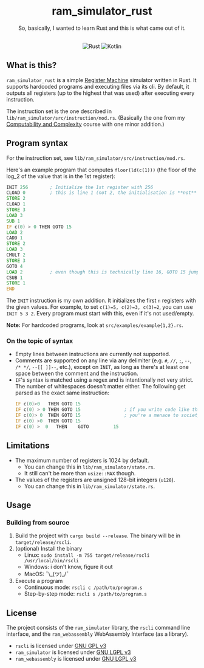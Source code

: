 <div align=center>
<h1>ram_simulator_rust</h1>
So, basically, I wanted to learn Rust and this is what came out of it.
<br>&nbsp;

![Rust](https://img.shields.io/badge/rust-%23000000.svg?style=for-the-badge&logo=rust&logoColor=white)
![Kotlin](https://img.shields.io/badge/BuK-%237F52FF.svg?style=for-the-badge&logoColor=white)

</div>

## What is this?
`ram_simulator_rust` is a simple [Register Machine](https://en.wikipedia.org/wiki/Register_machine)
simulator written in Rust. It supports hardcoded programs and executing files via its cli. By 
default, it outputs all registers (up to the highest that was used) after executing every instruction.

The instruction set is the one described in `lib/ram_simulator/src/instruction/mod.rs`. (Basically
the one from my 
[Computability and Complexity](https://online.rwth-aachen.de/RWTHonline/pl/ui/$ctx/WBMODHB.wbShowMHBReadOnly?pKnotenNr=335994&pOrgNr=14194) course with one minor addition.)

## Program syntax

For the instruction set, see `lib/ram_simulator/src/instruction/mod.rs`.

Here's an example program that computes `floor(ld(c(1)))` (the floor of the log_2 of the
value that is in the 1st register):

```asm
INIT 256        ; Initialize the 1st register with 256
CLOAD 0         ; this is line 1 (not 2, the initialisation is **not** counted)
STORE 2
CLOAD 1
STORE 3
LOAD 3
SUB 1
IF c(0) > 0 THEN GOTO 15
LOAD 2
CADD 1
STORE 2
LOAD 3
CMULT 2
STORE 3
GOTO 4
LOAD 2          ; even though this is technically line 16, GOTO 15 jumps here
CSUB 1
STORE 1
END
```

The `INIT` instruction is my own addition. It initializes the first `n` registers with the given values.
For example, to set `c(1)=5, c(2)=3, c(3)=2`, you can use `INIT 5 3 2`. Every program must start with this,
even if it's not used/empty.

<b>Note:</b> For hardcoded programs, look at `src/examples/example{1,2}.rs`.

### On the topic of syntax
- Empty lines between instructions are currently not supported. 
- Comments are supported on any line via any delimiter 
    (e.g. `#`, `//`, `;`, `--`, `/* */`, `--[[ ]]--`, etc.),
    except on `INIT`, as long as there's at least one space between the comment and the instruction.
- `IF`'s syntax is matched using a regex and is intentionally not very strict. The
    number of whitespaces doesn't matter either. The following get parsed as the exact same instruction:
    ```asm
    IF c(0)>0   THEN GOTO 15
    IF c(0) > 0 THEN GOTO 15                ; if you write code like this,
    IF c(0)> 0  THEN GOTO 15                ; you're a menace to society though
    IF c(0) >0  THEN GOTO 15
    IF c(0) >  0   THEN    GOTO         15
    ```

## Limitations
- The maximum number of registers is 1024 by default.
    - You can change this in `lib/ram_simulator/state.rs`.
    - It still can't be more than `usize::MAX` though.
- The values of the registers are unsigned 128-bit integers (`u128`).
    - You can change this in `lib/ram_simulator/state.rs`.

## Usage

### Building from source
1. Build the project with `cargo build --release`. The binary will be in `target/release/rscli`.
2. (optional) Install the binary
    - Linux: `sudo install -m 755 target/release/rscli /usr/local/bin/rscli`
    - Windows: i don't know, figure it out
    - MacOS: ¯\\\_(ツ)\_/¯
3. Execute a program
    - Continuous mode: `rscli c /path/to/program.s`
    - Step-by-step mode: `rscli s /path/to/program.s`
    
## License
The project consists of the `ram_simulator` library, the `rscli` command line interface, and the
`ram_webassembly` WebAssembly Interface (as a library).
- `rscli` is licensed under [GNU GPL v3](LICENSE.md)
- `ram_simulator` is licensed under [GNU LGPL v3](lib/ram_simulator/LICENSE.md)
- `ram_webassembly` is licensed under [GNU LGPL v3](lib/ram_webassembly/LICENSE.md)
